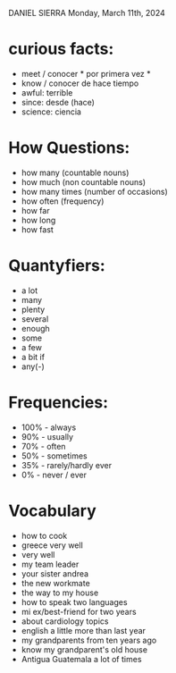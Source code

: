 DANIEL SIERRA
Monday, March 11th, 2024

# curious facts:
- meet / conocer * por primera vez *
- know /  conocer de hace tiempo
- awful: terrible
- since: desde (hace)
- science: ciencia

# How Questions:
- how many (countable nouns)
- how much (non countable nouns)
- how many times (number of occasions)
- how often (frequency)
- how far
- how long
- how fast

# Quantyfiers:
- a lot
- many
- plenty
- several
- enough
- some
- a few
- a bit if
- any(-)

# Frequencies:
- 100% - always
- 90% - usually
- 70% - often
- 50% - sometimes
- 35% - rarely/hardly ever
- 0% - never / ever

# Vocabulary
- how to cook
- greece very well
- very well
- my team leader
- your sister andrea
- the new workmate
- the way to my house
- how to speak two languages
- mi ex/best-friend for two years
- about cardiology topics
- english a little more than last year
- my grandparents from ten years ago
- know my grandparent's old house
- Antigua Guatemala a lot of times